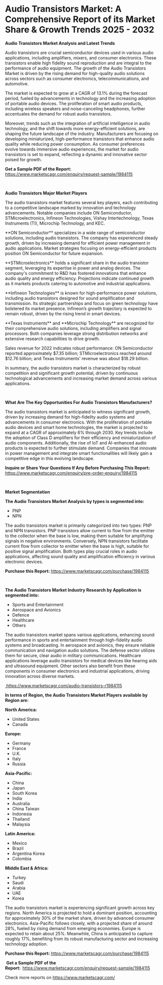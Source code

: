 <p><h1>Audio Transistors Market: A Comprehensive Report of its Market Share & Growth Trends 2025 - 2032</h1></p><p><strong>Audio Transistors Market Analysis and Latest Trends</strong></p>
<p><p>Audio transistors are crucial semiconductor devices used in various audio applications, including amplifiers, mixers, and consumer electronics. These transistors enable high fidelity sound reproduction and are integral to the performance of audio equipment. The growth of the Audio Transistors Market is driven by the rising demand for high-quality audio solutions across sectors such as consumer electronics, telecommunications, and automotive.</p><p>The market is expected to grow at a CAGR of 13.1% during the forecast period, fueled by advancements in technology and the increasing adoption of portable audio devices. The proliferation of smart audio products, including wireless speakers and noise-canceling headphones, further accentuates the demand for robust audio transistors.</p><p>Moreover, trends such as the integration of artificial intelligence in audio technology, and the shift towards more energy-efficient solutions, are shaping the future landscape of the industry. Manufacturers are focusing on developing miniaturized, high-performance transistors that enhance audio quality while reducing power consumption. As consumer preferences evolve towards immersive audio experiences, the market for audio transistors is set to expand, reflecting a dynamic and innovative sector poised for growth.</p></p>
<p><strong>Get a Sample PDF of the Report:&nbsp;</strong> <a href="https://www.marketscagr.com/enquiry/request-sample/1984115?utm_campaign=2208&utm_medium=2&utm_source=Github&utm_content=ia&utm_term=12022025&utm_id=audio-transistors">https://www.marketscagr.com/enquiry/request-sample/1984115</a></p>
<p>&nbsp;</p>
<p><strong>Audio Transistors Major Market Players</strong></p>
<p><p>The audio transistors market features several key players, each contributing to a competitive landscape marked by innovation and technology advancements. Notable companies include ON Semiconductor, STMicroelectronics, Infineon Technologies, Vishay Intertechnology, Texas Instruments (TI), Microchip Technology, and KEC.</p><p>**ON Semiconductor** specializes in a wide range of semiconductor solutions, including audio transistors. The company has experienced steady growth, driven by increasing demand for efficient power management in audio applications. Market strategies focusing on energy-efficient products position ON Semiconductor for future expansion.</p><p>**STMicroelectronics** holds a significant share in the audio transistor segment, leveraging its expertise in power and analog devices. The company's commitment to R&D has fostered innovations that enhance audio quality and energy efficiency. Projections indicate continued growth as it markets products catering to automotive and industrial applications.</p><p>**Infineon Technologies** is known for high-performance power solutions, including audio transistors designed for sound amplification and transmission. Its strategic partnerships and focus on green technology have bolstered its market presence. Infineon’s growth trajectory is expected to remain robust, driven by the rising trend in smart devices.</p><p>**Texas Instruments** and **Microchip Technology** are recognized for their comprehensive audio solutions, including amplifiers and signal processors. Both companies leverage strong distribution networks and extensive research capabilities to drive growth. </p><p>Sales revenue for 2022 indicates robust performance: ON Semiconductor reported approximately $7.35 billion; STMicroelectronics reached around $12.76 billion; and Texas Instruments' revenue was about $18.29 billion. </p><p>In summary, the audio transistors market is characterized by robust competition and significant growth potential, driven by continuous technological advancements and increasing market demand across various applications.</p></p>
<p>&nbsp;</p>
<p><strong>What Are The Key Opportunities For Audio Transistors Manufacturers?</strong></p>
<p><p>The audio transistors market is anticipated to witness significant growth, driven by increasing demand for high-fidelity audio systems and advancements in consumer electronics. With the proliferation of portable audio devices and smart home technologies, the market is projected to expand at a CAGR of approximately 6% through 2030. Key trends include the adoption of Class D amplifiers for their efficiency and miniaturization of audio components. Additionally, the rise of IoT and AI-enhanced audio products is expected to further stimulate demand. Companies that innovate in power management and integrate smart functionalities will likely gain a competitive edge in this evolving landscape.</p></p>
<p><strong>Inquire or Share Your Questions If Any Before Purchasing This Report:</strong> <a href="https://www.marketscagr.com/enquiry/pre-order-enquiry/1984115?utm_campaign=2208&utm_medium=2&utm_source=Github&utm_content=ia&utm_term=12022025&utm_id=audio-transistors">https://www.marketscagr.com/enquiry/pre-order-enquiry/1984115</a></p>
<p>&nbsp;</p>
<p><strong>Market Segmentation</strong></p>
<p><strong>The Audio Transistors Market Analysis by types is segmented into:</strong></p>
<p><ul><li>PNP</li><li>NPN</li></ul></p>
<p><p>The audio transistors market is primarily categorized into two types: PNP and NPN transistors. PNP transistors allow current to flow from the emitter to the collector when the base is low, making them suitable for amplifying signals in negative environments. Conversely, NPN transistors facilitate current flow from collector to emitter when the base is high, suitable for positive signal amplification. Both types play crucial roles in audio applications, affecting sound quality and amplification efficiency in various electronic devices.</p></p>
<p><strong>Purchase this Report:&nbsp;</strong><a href="https://www.marketscagr.com/purchase/1984115?utm_campaign=2208&utm_medium=2&utm_source=Github&utm_content=ia&utm_term=12022025&utm_id=audio-transistors">https://www.marketscagr.com/purchase/1984115</a></p>
<p>&nbsp;</p>
<p><strong>The Audio Transistors Market Industry Research by Application is segmented into:</strong></p>
<p><ul><li>Sports and Entertainment</li><li>Aerospace and Avionics</li><li>Defence</li><li>Healthcare</li><li>Others</li></ul></p>
<p><p>The audio transistors market spans various applications, enhancing sound performance in sports and entertainment through high-fidelity audio systems and broadcasting. In aerospace and avionics, they ensure reliable communication and navigation audio solutions. The defense sector utilizes them for secure, clear audio in military communications. Healthcare applications leverage audio transistors for medical devices like hearing aids and ultrasound equipment. Other sectors also benefit from these components in consumer electronics and industrial applications, driving innovation across diverse markets.</p></p>
<p><a href="https://www.marketscagr.com/audio-transistors-r1984115?utm_campaign=2208&utm_medium=2&utm_source=Github&utm_content=ia&utm_term=12022025&utm_id=audio-transistors">&nbsp;https://www.marketscagr.com/audio-transistors-r1984115</a></p>
<p><strong>In terms of Region, the Audio Transistors Market Players available by Region are:</strong></p>
<p>
    <p> <strong> North America: </strong>
        <ul>
            <li>United States</li>
            <li>Canada</li>
        </ul>
        </p> 
    <p> <strong> Europe: </strong>
        <ul>
            <li>Germany</li>
            <li>France</li>
            <li>U.K.</li>
            <li>Italy</li>
            <li>Russia</li>
        </ul>
        </p> 
    <p> <strong> Asia-Pacific: </strong>
        <ul>
            <li>China</li>
            <li>Japan</li>
            <li>South Korea</li>
            <li>India</li>
            <li>Australia</li>
            <li>China Taiwan</li>
            <li>Indonesia</li>
            <li>Thailand</li>
            <li>Malaysia</li>
        </ul>
        </p> 
    <p> <strong> Latin America: </strong>
        <ul>
            <li>Mexico</li>
            <li>Brazil</li>
            <li>Argentina Korea</li>
            <li>Colombia</li>
        </ul>
        </p> 
    <p> <strong> Middle East & Africa: </strong>
        <ul>
            <li>Turkey</li>
            <li>Saudi</li>
            <li>Arabia</li>
            <li>UAE</li>
            <li>Korea</li>
        </ul>
    </p>
    </p>
<p><p>The audio transistors market is experiencing significant growth across key regions. North America is projected to hold a dominant position, accounting for approximately 30% of the market share, driven by advanced consumer electronics. Asia-Pacific follows closely, with a projected share of around 28%, fueled by rising demand from emerging economies. Europe is expected to retain about 25%. Meanwhile, China is anticipated to capture roughly 17%, benefiting from its robust manufacturing sector and increasing technology adoption.</p></p>
<p><strong>Purchase this Report: </strong><a href="https://www.marketscagr.com/purchase/1984115?utm_campaign=2208&utm_medium=2&utm_source=Github&utm_content=ia&utm_term=12022025&utm_id=audio-transistors">https://www.marketscagr.com/purchase/1984115</a></p>
<p>&nbsp;<strong>Get a Sample PDF of the Report:&nbsp;&nbsp;</strong><a href="https://www.marketscagr.com/enquiry/request-sample/1984115?utm_campaign=2208&utm_medium=2&utm_source=Github&utm_content=ia&utm_term=12022025&utm_id=audio-transistors">https://www.marketscagr.com/enquiry/request-sample/1984115</a></p>
<p><strong></strong></p>
<p>Check more reports on <a href="https://www.marketscagr.com/?utm_campaign=2208&utm_medium=2&utm_source=Github&utm_content=ia&utm_term=12022025&utm_id=audio-transistors">https://www.marketscagr.com/</a></p>